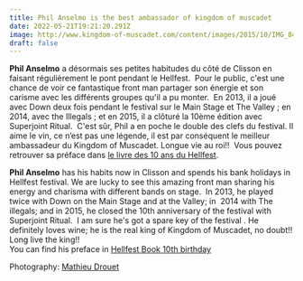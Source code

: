 ```yaml
---
title: Phil Anselmo is the best ambassador of kingdom of muscadet
date: 2022-05-21T19:21:20.291Z
image: http://www.kingdom-of-muscadet.com/content/images/2015/10/IMG_8405--1--1.jpg
draft: false
---
```

**Phil Anselmo** a désormais ses petites habitudes du côté de Clisson en faisant régulièrement le pont pendant le Hellfest.  Pour le public, c'est une chance de voir ce fantastique front man partager son énergie et son carisme avec les différents groupes qu'il a pu monter.  En 2013, il a joué avec Down deux fois pendant le festival sur le Main Stage et The Valley ; en 2014, avec the Illegals ; et en 2015, il a clôturé la 10ème édition avec Superjoint Ritual.  C'est sûr, Phil a en poche le double des clefs du festival. Il aime le vin, ce n’est pas une légende, il est par conséquent le meilleur ambassadeur du Kingdom of Muscadet. Longue vie au roi!!  Vous pouvez retrouver sa préface dans [le livre des 10 ans du Hellfest](http://www.hellfestshop.com/fr).

**Phil Anselmo** has his habits now in Clisson and spends his bank holidays in Hellfest festival. We are lucky to see this amazing front man sharing his energy and charisma with different bands on stage.  In 2013, he played twice with Down on the Main Stage and at the Valley; in  2014 with The illegals; and in 2015, he closed the 10th anniversary of the festival with Superjoint Ritual.  I am sure he's got a spare key of the festival . He definitely loves wine; he is the real king of Kingdom of Muscadet, no doubt!! Long live the king!! \
You can find his preface in [Hellfest Book 10th birthday](http://www.hellfestshop.com/en/)

Photography: [Mathieu Drouet](http://www.mathieu-drouet.com/)